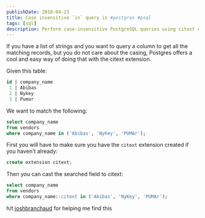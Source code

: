 ```yaml
---
publishDate: 2018-04-23
title: Case insensitive `in` query in #postgres #psql
tags: [sql]
description: Perform case-insensitive PostgreSQL queries using citext extension to match records regardless of casing.
---
```


If you have a list of strings and you want to query a column to get all the matching records, but you do not care about the casing, Postgres offers a cool and easy way of doing that with the citext extension.

Given this table:

```sql
id | company_name
 1 | Abibas
 2 | Nykey
 3 | Pumar
```

We want to match the following:

```sql
select company_name
from vendors 
where company_name in ('Abibas', 'NyKey', 'PUMAr');
```

First you will have to make sure you have the `citext` extension created if you haven't already:

```sql
create extension citext;
```

Then you can cast the searched field to citext:

```sql
select company_name
from vendors 
where company_name::citext in ('Abibas', 'NyKey', 'PUMAr');
```

h/t [joshbranchaud](https://til.hashrocket.com/authors/joshbranchaud) for helping me find this